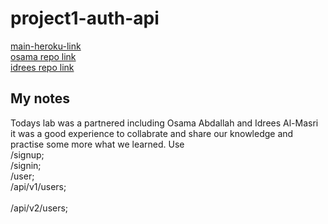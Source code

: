 # project1-auth-api

[main-heroku-link](https://idrees-osama-project1-auth-api.herokuapp.com/)  
[osama repo link](https://github.com/osama-abdallah/project1-auth-api)  
[idrees repo link](https://github.com/idreesalmasri/project1-auth-api)  
## My notes

Todays lab was a partnered including Osama Abdallah and Idrees Al-Masri it was a good experience to collabrate and share our knowledge and practise some more what we learned.
Use  
/signup; <br>
/signin; <br> 
/user;   <br>
/api/v1/users; <br>  
/api/v2/users;<br>